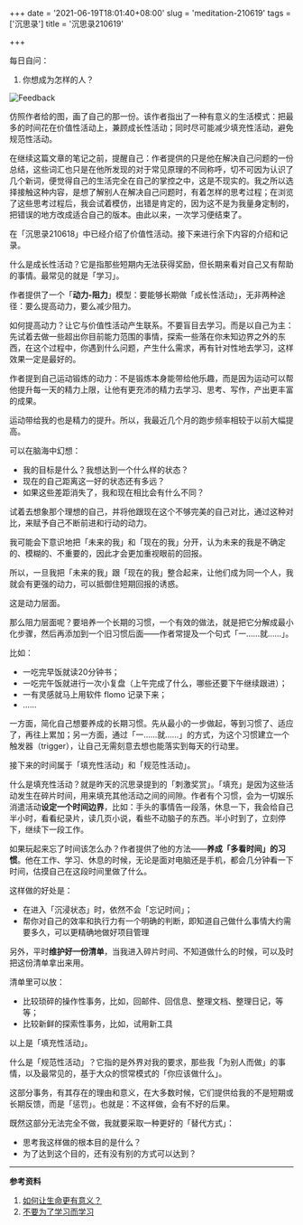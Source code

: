 +++
date = '2021-06-19T18:01:40+08:00'
slug = 'meditation-210619'
tags = ['沉思录']
title = '沉思录210619'

+++

每日自问：

1. 你想成为怎样的人？

![Feedback](https://cdn.jsdelivr.net/gh/tianheg/static@main/img/feedback.svg)

仿照作者给的图，画了自己的那一份。该作者指出了一种有意义的生活模式：把最多的时间花在价值性活动上，兼顾成长性活动；同时尽可能减少填充性活动，避免规范性活动。

在继续这篇文章的笔记之前，提醒自己：作者提供的只是他在解决自己问题的一份总结，这些词汇也只是在他所发现的对于常见原理的不同称呼，切不可因为认识了几个新词，便觉得自己的生活完全在自己的掌控之中，这是不现实的。我之所以选择接触这种内容，是想了解别人在解决自己问题时，有着怎样的思考过程；在浏览了这些思考过程后，我会试着模仿，出错是肯定的，因为这不是为我量身定制的，把错误的地方改成适合自己的版本。由此以来，一次学习便结束了。

在「沉思录210618」中已经介绍了价值性活动。接下来进行余下内容的介绍和记录。

什么是成长性活动？它是指那些短期内无法获得奖励，但长期来看对自己又有帮助的事情。最常见的就是「学习」。

作者提供了一个「**动力-阻力**」模型：要能够长期做「成长性活动」，无非两种途径：要么提高动力，要么减少阻力。

如何提高动力？让它与价值性活动产生联系。不要盲目去学习。而是以自己为主：先试着去做一些超出你目前能力范围的事情，探索一些落在你未知边界之外的东西，在这个过程中，你遇到什么问题，产生什么需求，再有针对性地去学习，这样效果一定是最好的。

作者提到自己运动锻炼的动力：不是锻炼本身能带给他乐趣，而是因为运动可以帮他提升每一天的精力上限，让他有更充沛的精力去学习、思考、写作，产出更丰富的成果。

运动带给我的也是精力的提升。所以，我最近几个月的跑步频率相较于以前大幅提高。

可以在脑海中幻想：

- 我的目标是什么？我想达到一个什么样的状态？
- 现在的自己距离这一好的状态还有多远？
- 如果这些差距消失了，我和现在相比会有什么不同？

试着去想象那个理想的自己，并将他跟现在这个不够完美的自己对比，通过这种对比，来赋予自己不断前进和行动的动力。

我可能会下意识地把「未来的我」和「现在的我」分开，认为未来的我是不确定的、模糊的、不重要的，因此才会更加重视眼前的回报。

所以，一旦我把「未来的我」跟「现在的我」整合起来，让他们成为同一个人，我就会有更强的动力，可以抵御住短期回报的诱惑。

这是动力层面。

那么阻力层面呢？要培养一个长期的习惯，一个有效的做法，就是把它分解成最小化步骤，然后再添加到一个旧习惯后面——作者常提及一个句式「一……就……」。

比如：

- 一吃完早饭就读20分钟书；
- 一吃完午饭就进行一次小复盘（上午完成了什么，哪些还要下午继续跟进）；
- 一有灵感就马上用软件 flomo 记录下来；
- ……

一方面，简化自己想要养成的长期习惯。先从最小的一步做起，等到习惯了、适应了，再往上累加；另一方面，通过「一……就……」的方式，为这个习惯建立一个触发器（trigger），让自己无需刻意去想也能落实到每天的行动里。

接下来的时间属于「填充性活动」和「规范性活动」。

什么是填充性活动？就是昨天的沉思录提到的「刺激奖赏」。「填充」是因为这些活动发生在碎片时间，用来填充其他活动之间的间隙。作者有个习惯，会为一切娱乐消遣活动**设定一个时间边界**，比如：手头的事情告一段落，休息一下，我会给自己半小时，看看纪录片，读几页小说，看些不动脑子的东西。半小时到了，立刻停下，继续下一段工作。

如果玩起来忘了时间该怎么办？作者提供了他的方法——**养成「多看时间」的习惯**。他在工作、学习、休息的时候，无论是面对电脑还是手机，都会几分钟看一下时间，估摸自己在这段时间里做了什么。

这样做的好处是：

- 在进入「沉浸状态」时，依然不会「忘记时间」；
- 帮你对自己的效率和执行力有一个明确的判断，即知道自己做什么事情大约需要多久，可以更精确地做好项目管理

另外，平时**维护好一份清单**，当我进入碎片时间、不知道做什么的时候，可以及时把这份清单拿出来用。

清单里可以放：

- 比较琐碎的操作性事务，比如，回邮件、回信息、整理文档、整理日记，等等；
- 比较新鲜的探索性事务，比如，试用新工具

以上是「填充性活动」。

什么是「规范性活动」？它指的是外界对我的要求，那些我「为别人而做」的事情，以及最常见的，基于大众的惯常模式的「你应该做什么」。

这部分事务，有其存在的理由和意义，在大多数时候，它们提供给我的不是短期或长期反馈，而是「惩罚」。也就是：不这样做，会有不好的后果。

既然这部分无法完全不做，我就要采取一种更好的「替代方式」：

- 思考我这样做的根本目的是什么？
- 为了达到这个目的，还有没有别的方式可以达到？

---

**参考资料**

1. [如何让生命更有意义？](https://mp.weixin.qq.com/s/Q5lfDRYcI-DfgqHChpAMGw)
2. [不要为了学习而学习](https://mp.weixin.qq.com/s/qskUsPN_a_p6QTgIAju6nw)
